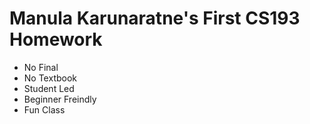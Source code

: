 # Manula Karunaratne's First CS193 Homework
- No Final
- No Textbook
- Student Led
- Beginner Freindly
- Fun Class
